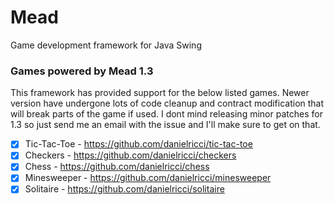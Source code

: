 # Mead
Game development framework for Java Swing

### Games powered by Mead 1.3

This framework has provided support for the below listed games. Newer version have undergone lots of code cleanup and contract modification that will break parts of the game if used. I dont mind releasing minor patches for 1.3 so just send me an email with the issue and I'll make sure to get on that. 

- [x] Tic-Tac-Toe - https://github.com/danielricci/tic-tac-toe
- [x] Checkers - https://github.com/danielricci/checkers
- [x] Chess - https://github.com/danielricci/chess
- [x] Minesweeper - https://github.com/danielricci/minesweeper
- [x] Solitaire - https://github.com/danielricci/solitaire
